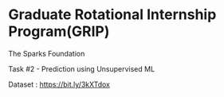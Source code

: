 # Graduate Rotational Internship Program(GRIP)

The Sparks Foundation

Task #2 - Prediction using Unsupervised ML

Dataset : https://bit.ly/3kXTdox
